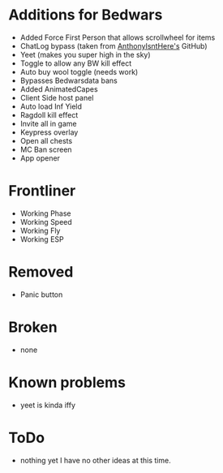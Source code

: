 # Additions for Bedwars
* Added Force First Person that allows scrollwheel for items
* ChatLog bypass (taken from [AnthonyIsntHere's](https://github.com/AnthonyIsntHere/anthonysrepository/blob/main/scripts/AntiChatLogger.lua) GitHub)
* Yeet (makes you super high in the sky)
* Toggle to allow any BW kill effect
* Auto buy wool toggle (needs work)
* Bypasses Bedwarsdata bans
* Added AnimatedCapes
* Client Side host panel
* Auto load Inf Yield
* Ragdoll kill effect
* Invite all in game
* Keypress overlay
* Open all chests
* MC Ban screen
* App opener

# Frontliner
* Working Phase
* Working Speed
* Working Fly
* Working ESP

# Removed 
- Panic button

# Broken
* none

# Known problems
* yeet is kinda iffy

# ToDo
* nothing yet I have no other ideas at this time.